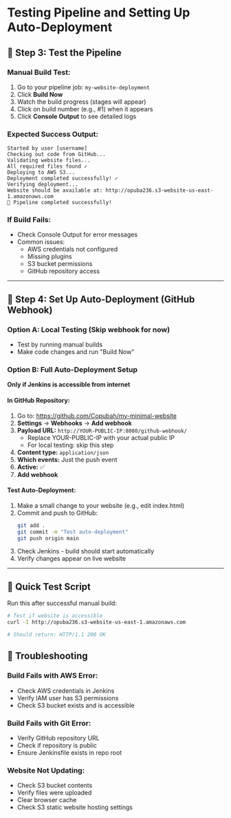 # Testing Pipeline and Setting Up Auto-Deployment

## 🧪 Step 3: Test the Pipeline

### Manual Build Test:
1. Go to your pipeline job: `my-website-deployment`
2. Click **Build Now**
3. Watch the build progress (stages will appear)
4. Click on build number (e.g., #1) when it appears
5. Click **Console Output** to see detailed logs

### Expected Success Output:
```
Started by user [username]
Checking out code from GitHub...
Validating website files...
All required files found ✓
Deploying to AWS S3...
Deployment completed successfully! ✓
Verifying deployment...
Website should be available at: http://opuba236.s3-website-us-east-1.amazonaws.com
🎉 Pipeline completed successfully!
```

### If Build Fails:
- Check Console Output for error messages
- Common issues:
  - AWS credentials not configured
  - Missing plugins
  - S3 bucket permissions
  - GitHub repository access

---

## 🔗 Step 4: Set Up Auto-Deployment (GitHub Webhook)

### Option A: Local Testing (Skip webhook for now)
- Test by running manual builds
- Make code changes and run "Build Now"

### Option B: Full Auto-Deployment Setup
**Only if Jenkins is accessible from internet**

#### In GitHub Repository:
1. Go to: https://github.com/Copubah/my-minimal-website
2. **Settings** → **Webhooks** → **Add webhook**
3. **Payload URL:** `http://YOUR-PUBLIC-IP:8080/github-webhook/`
   - Replace YOUR-PUBLIC-IP with your actual public IP
   - For local testing: skip this step
4. **Content type:** `application/json`
5. **Which events:** Just the push event
6. **Active:** ✅
7. **Add webhook**

#### Test Auto-Deployment:
1. Make a small change to your website (e.g., edit index.html)
2. Commit and push to GitHub:
   ```bash
   git add .
   git commit -m "Test auto-deployment"
   git push origin main
   ```
3. Check Jenkins - build should start automatically
4. Verify changes appear on live website

---

## 🎯 Quick Test Script

Run this after successful manual build:
```bash
# Test if website is accessible
curl -I http://opuba236.s3-website-us-east-1.amazonaws.com

# Should return: HTTP/1.1 200 OK
```

## 🚨 Troubleshooting

### Build Fails with AWS Error:
- Check AWS credentials in Jenkins
- Verify IAM user has S3 permissions
- Check S3 bucket exists and is accessible

### Build Fails with Git Error:
- Verify GitHub repository URL
- Check if repository is public
- Ensure Jenkinsfile exists in repo root

### Website Not Updating:
- Check S3 bucket contents
- Verify files were uploaded
- Clear browser cache
- Check S3 static website hosting settings